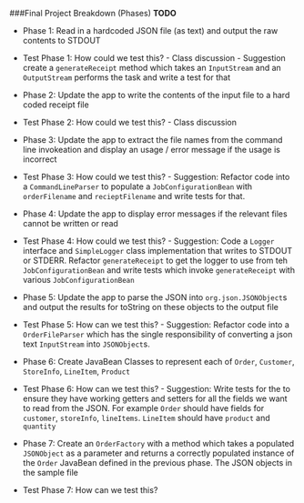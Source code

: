 ###Final Project Breakdown (Phases)
__TODO__
  * Phase 1: Read in a hardcoded JSON file (as text) and output the raw contents to STDOUT
  * Test Phase 1: How could we test this? - Class discussion - Suggestion create a ``generateReceipt`` method  which takes an ``InputStream`` and an ``OutputStream`` performs the task and write a test for that
  
  * Phase 2: Update the app to write the contents of the input file to a hard coded receipt file
  * Test Phase 2: How could we test this? - Class discussion
  
  * Phase 3: Update the app to extract the file names from the command line invokeation and display an usage / error message if the usage is incorrect
  * Test Phase 3: How could we test this? - Suggestion: Refactor code into a ``CommandLineParser`` to populate a ``JobConfigurationBean`` with ``orderFilename`` and ``recieptFilename`` and write tests for that.
  
  * Phase 4: Update the app to display error messages if the relevant files cannot be written or read
  * Test Phase 4: How could we test this? - Suggestion: Code a  ``Logger`` interface and ``SimpleLogger`` class implementation that writes to STDOUT or STDERR. Refactor ``generateReceipt`` to get the logger to use from teh ``JobConfigurationBean`` and write tests which invoke ``generateReceipt`` with various ``JobConfigurationBean`` 
  
  * Phase 5: Update the app to parse the JSON into ``org.json.JSONObject``s and output the results for toString on these objects to the output file
  * Test Phase 5: How can we test this? - Suggestion: Refactor code into a ``OrderFileParser`` which has the single responsibility of converting a json text ``InputStream`` into ``JSONObject``s.
  
  * Phase 6: Create JavaBean Classes to represent each of ``Order``, ``Customer``, ``StoreInfo``, ``LineItem``, ``Product``
  * Test Phase 6: How can we test this? - Suggestion: Write tests for the to ensure they have working getters and setters for all the fields we want to read from the JSON. For example ``Order`` should have fields for ``customer``, ``storeInfo``, ``lineItems``. ``LineItem`` should have ``product`` and ``quantity``
  
  * Phase 7: Create an ``OrderFactory`` with a method which takes a populated  ``JSONObject`` as a parameter and returns a correctly populated instance of the ``Order`` JavaBean defined in the previous phase. The JSON objects in the sample file 
  * Test Phase 7: How can we test this?